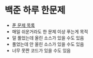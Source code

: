 백준 하루 한문제
======
* [푼 문제 목록](https://www.acmicpc.net/user/noye)
* 매일 쉬운거라도 한 문제 이상 푸는게 목적
* 덜 풀었는데 올린 소스가 있을 수도 있음
* 풀었는데 안 올린 소스가 있을 수도 있음
* 너무 못짠 코드가 있을 수도 있음